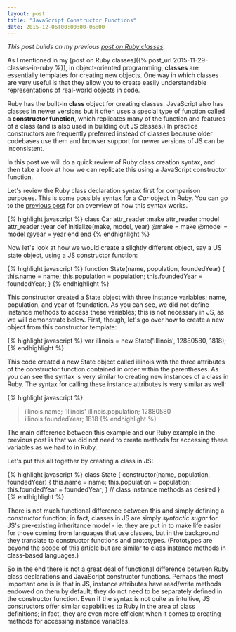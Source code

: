 ```yaml
---
layout: post
title: "JavaScript Constructor Functions"
date: 2015-12-06T00:00:00-06:00
---
```

<em>This post builds on my previous <a href="{% post_url 2015-11-29-classes-in-ruby %}">post on Ruby classes</a></em>.

As I mentioned in my [post on Ruby classes]({% post_url 2015-11-29-classes-in-ruby %}), in object-oriented programming, <strong>classes</strong> are essentially templates for creating new objects. One way in which classes are very useful is that they allow you to create easily understandable representations of real-world objects in code.

Ruby has the built-in <strong>class</strong> object for creating classes. JavaScript also has classes in newer versions but it often uses a special type of function called a <strong>constructor function</strong>, which replicates many of the function and features of a class (and is also used in building out JS classes.) In practice constructors are frequently preferred instead of classes because older codebases use them and browser support for newer versions of JS can be inconsistent.

In this post we will do a quick review of Ruby class creation syntax, and then take a look at how we can replicate this using a JavaScript constructor function.

Let's review the Ruby class declaration syntax first for comparison purposes. This is some possible syntax for a <em>Car</em> object in Ruby. You can go to the <a href="{% post_url 2015-11-29-classes-in-ruby %}">previous post</a> for an overview of how this syntax works.

{% highlight javascript %}
class Car
attr_reader :make
attr_reader :model
attr_reader :year
def initialize(make, model, year)
@make = make
@model = model
@year = year
end
end
{% endhighlight %}

Now let's look at how we would create a slightly different object, say a US state object, using a JS constructor function:

{% highlight javascript %}
function State(name, population, foundedYear) {
this.name = name;
this.population = population;
this.foundedYear = foundedYear;
}
{% endhighlight %}

This constructor created a State object with three instance variables; name, population, and year of foundation. As you can see, we did not define instance methods to access these variables; this is not necessary in JS, as we will demonstrate below. First, though, let's go over how to create a new object from this constructor template:

{% highlight javascript %}
var illinois = new State('Illinois', 12880580, 1818);
{% endhighlight %}

This code created a new State object called illinois with the three attributes of the constructor function contained in order within the parentheses. As you can see the syntax is very similar to creating new instances of a class in Ruby. The syntax for calling these instance attributes is very similar as well:

{% highlight javascript %}
> illinois.name;
'Illinois'
> illinois.population;
12880580
> illinois.foundedYear;
1818
{% endhighlight %}

The main difference between this example and our Ruby example in the previous post is that we did not need to create methods for accessing these variables as we had to in Ruby.

Let's put this all together by creating a class in JS:

{% highlight javascript %}
class State {
  constructor(name, population, foundedYear) {
    this.name = name;
    this.population = population;
    this.foundedYear = foundedYear;
  }
// class instance methods as desired
}
{% endhighlight %}

There is not much functional difference between this and simply defining a constructor function; in fact, classes in JS are simply *syntactic sugar* for JS's pre-existing inheritance model - ie. they are put in to make life easier for those coming from languages that use classes, but in the background they translate to constructor functions and prototypes. (Prototypes are beyond the scope of this article but are similar to class instance methods in class-based languages.)

So in the end there is not a great deal of functional difference between Ruby class declarations and JavaScript constructor functions.  Perhaps the most important one is is that in JS, instance attributes have read/write methods endowed on them by default; they do not need to be separately defined in the constructor function. Even if the syntax is not quite as intuitive, JS constructors offer similar capabilities to Ruby in the area of class definitions; in fact, they are even more efficient when it comes to creating methods for accessing instance variables.
